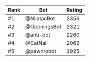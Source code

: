 Rank|Bot|Rating
---|---|---
#1|@NilatacBot|2356
#2|@OpeningsBot|2321
#3|@anti-bot|2260
#4|@CatNail|2062
#5|@pawnrobot|1925

